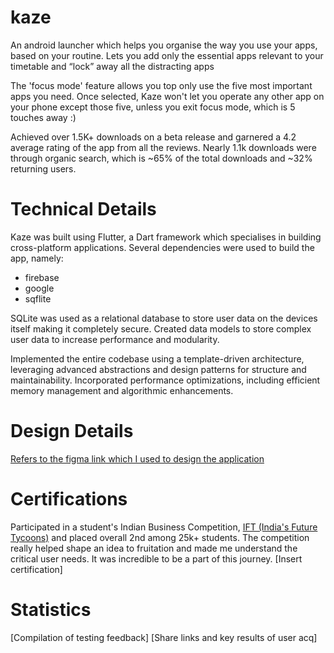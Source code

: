 # kaze
An android launcher which helps you organise the way you use your apps, based on your routine. Lets you add only the essential apps relevant to your timetable and “lock” away all the distracting apps

The 'focus mode' feature allows you top only use the five most important apps you need. Once selected, Kaze won't let you operate any other app on your phone except those five, unless you exit focus mode, which is 5 touches away :)

Achieved over 1.5K+ downloads on a beta release and garnered a 4.2 average rating of the app from all the reviews. Nearly 1.1k downloads were through organic search, which is ~65% of the total downloads and ~32% returning users. 

# Technical Details
Kaze was built using Flutter, a Dart framework which specialises in building cross-platform applications. Several dependencies were used to build the app, namely:
- firebase
- google 
- sqflite

SQLite was used as a relational database to store user data on the devices itself making it completely secure. Created data models to store complex user data to increase performance and modularity.

Implemented the entire codebase using a template-driven architecture, leveraging advanced abstractions and design patterns for structure and maintainability. Incorporated performance optimizations, including efficient memory management and algorithmic enhancements.

# Design Details
[Refers to the figma link which I used to design the application](https://www.figma.com/design/iJnqCULNNOYt53GYdQj40k/kaze?node-id=229-2&t=jw5fx0nPASjmN6Y0-1)

# Certifications 
Participated in a student's Indian Business Competition, [IFT (India's Future Tycoons)](https://www.indiafuturetycoons.com/) and placed overall 2nd among 25k+ students. The competition really helped shape an idea to fruitation and made me understand the critical user needs. It was incredible to be a part of this journey.
[Insert certification]

# Statistics
[Compilation of testing feedback]
[Share links and key results of user acq]


